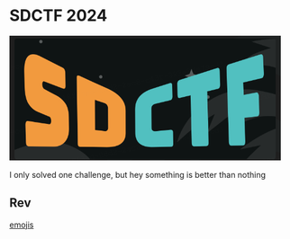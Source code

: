 # SDCTF 2024
![](images/banner.png)

I only solved one challenge, but hey something is better than nothing

## Rev
[emojis](rev/emojis.md)
